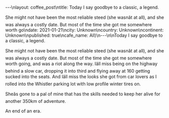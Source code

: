 ---\nlayout: coffee_post\ntitle: Today I say goodbye to a classic, a legend.

She might not have been the most reliable steed (she wasnât at all), and she was always a costly date. But most of the time she got me somewhere worth go\ndate: 2021-01-21\ncity: Unknown\ncountry: Unknown\ncontinent: Unknown\npublished: true\ncafe_name: All)\n---\n\nToday I say goodbye to a classic, a legend.

She might not have been the most reliable steed (she wasnât at all), and she was always a costly date. But most of the time she got me somewhere worth going, and was a riot along the way. Iâll miss being on the highway behind a slow car, dropping it into third and flying away at 160 getting sucked into the seats. And Iâll miss the looks she got from car lovers as I rolled into the Whistler parking lot with low profile winter tires on. 

Sheâs gone to a pal of mine that has the skills needed to keep her alive for another 350km of adventure.

An end of an era.
